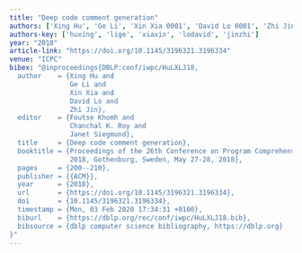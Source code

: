 ```yaml
---
title: "Deep code comment generation"
authors: ['Xing Hu', 'Ge Li', 'Xin Xia 0001', 'David Lo 0001', 'Zhi Jin']
authors-key: ['huxing', 'lige', 'xiaxin', 'lodavid', 'jinzhi']
year: "2018"
article-link: "https://doi.org/10.1145/3196321.3196334"
venue: "ICPC"
bibex: "@inproceedings{DBLP:conf/iwpc/HuLXLJ18,
  author    = {Xing Hu and
               Ge Li and
               Xin Xia and
               David Lo and
               Zhi Jin},
  editor    = {Foutse Khomh and
               Chanchal K. Roy and
               Janet Siegmund},
  title     = {Deep code comment generation},
  booktitle = {Proceedings of the 26th Conference on Program Comprehension, {ICPC}
               2018, Gothenburg, Sweden, May 27-28, 2018},
  pages     = {200--210},
  publisher = {{ACM}},
  year      = {2018},
  url       = {https://doi.org/10.1145/3196321.3196334},
  doi       = {10.1145/3196321.3196334},
  timestamp = {Mon, 03 Feb 2020 17:34:31 +0100},
  biburl    = {https://dblp.org/rec/conf/iwpc/HuLXLJ18.bib},
  bibsource = {dblp computer science bibliography, https://dblp.org}
}"
---
```

